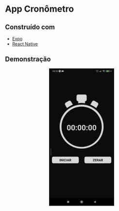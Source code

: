 # App Cronômetro

## Construído com
- [Expo](https://expo.dev/)
- [React Native](https://reactnative.dev/)

## Demonstração

<div align="center">
	<img src="./src/demo.gif/" title="Visualização do projeto final" height="450px" />
</div>
